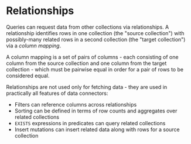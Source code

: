 # Relationships

Queries can request data from other collections via relationships. A relationship identifies rows in one collection (the "source collection") with possibly-many related rows in a second collection (the "target collection") via a _column mapping_.

A column mapping is a set of pairs of columns - each consisting of one column from the source collection and one column from the target collection - which must be pairwise equal in order for a pair of rows to be considered equal.

Relationships are not used only for fetching data - they are used in practically all features of data connectors:

- Filters can reference columns across relationships
- Sorting can be defined in terms of row counts and aggregates over related collections
- `EXISTS` expressions in predicates can query related collections
- Insert mutations can insert related data along with rows for a source collection